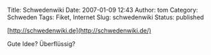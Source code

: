 Title: Schwedenwiki
Date: 2007-01-09 12:43
Author: tom
Category: Schweden
Tags: Fiket, Internet
Slug: schwedenwiki
Status: published

[http://schwedenwiki.de](http://schwedenwiki.de/)

Gute Idee? Überflüssig?

